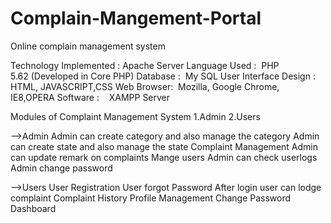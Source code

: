 # Complain-Mangement-Portal
Online complain management system



Technology Implemented : Apache Server
Language Used :  PHP 5.62 (Developed in Core PHP)
Database :  My SQL
User Interface Design :  HTML, JAVASCRIPT,CSS
Web Browser:  Mozilla, Google Chrome, IE8,OPERA
Software :    XAMPP Server


Modules of Complaint Management System
1.Admin
2.Users

-->Admin
Admin can create category and also manage the category
Admin can create state and also manage the state
Complaint Management Admin can update remark on complaints
Mange users
Admin can check userlogs
Admin change password



-->Users
User Registration
User forgot Password
After login user can lodge complaint
Complaint History
Profile Management
Change Password
Dashboard
